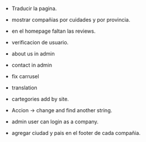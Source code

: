 - Traducir la pagina.
- mostrar compañias por cuidades y por provincia.
- en el homepage faltan las reviews.
- verificacion de usuario.
- about us in admin
- contact in admin
- fix carrusel 
- translation

- cartegories add by site.
- Accion -> change and find another string.
- admin user can login as a company.
- agregar ciudad y pais en el footer de cada compañia.
